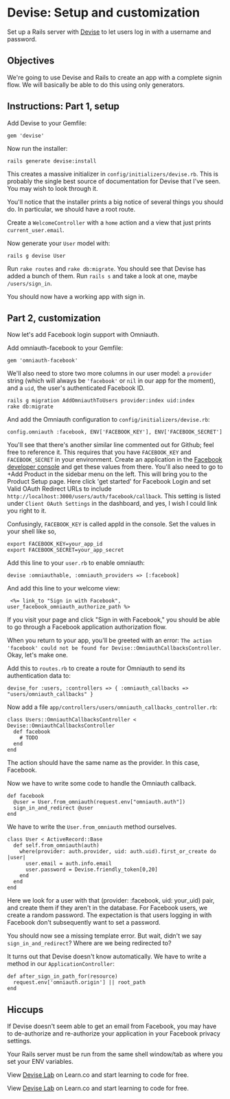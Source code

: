 # Devise: Setup and customization

Set up a Rails server with [Devise] to let users log in with a username and password.

## Objectives

We're going to use Devise and Rails to create an app with a complete signin flow. We will basically be able to do this using only generators.

## Instructions: Part 1, setup

Add Devise to your Gemfile:

    gem 'devise'

Now run the installer:

    rails generate devise:install

This creates a massive initializer in `config/initializers/devise.rb`. This is probably the single best source of documentation for Devise that I've seen. You may wish to look through it.

You'll notice that the installer prints a big notice of several things you should do. In particular, we should have a root route.

Create a `WelcomeController` with a `home` action and a view that just prints `current_user.email`.

Now generate your `User` model with:

    rails g devise User

Run `rake routes` and `rake db:migrate`. You should see that Devise has added a bunch of them. Run `rails s` and take a look at one, maybe `/users/sign_in`.

You should now have a working app with sign in.

## Part 2, customization

Now let's add Facebook login support with Omniauth.

Add omniauth-facebook to your Gemfile:

    gem 'omniauth-facebook'

We'll also need to store two more columns in our user model: a `provider` string (which will always be `'facebook'` or `nil` in our app for the moment), and a `uid`, the user's authenticated Facebook ID.

    rails g migration AddOmniauthToUsers provider:index uid:index
    rake db:migrate

And add the Omniauth configuration to `config/initializers/devise.rb`:

    config.omniauth :facebook, ENV['FACEBOOK_KEY'], ENV['FACEBOOK_SECRET']

You'll see that there's another similar line commented out for Github; feel free to reference it. This requires that you have `FACEBOOK_KEY` and `FACEBOOK_SECRET` in your environment. Create an application in the [Facebook developer console][fbdev] and get these values from there. You'll also need to go to +Add Product in the sidebar menu on the left. This will bring you to the Product Setup page. Here click 'get started' for Facebook Login and set Valid OAuth Redirect URLs to include `http://localhost:3000/users/auth/facebook/callback`. This setting is listed under `Client OAuth Settings` in the dashboard, and yes, I wish I could link you right to it.

Confusingly, `FACEBOOK_KEY` is called appId in the console. Set the values in your shell like so,

    export FACEBOOK_KEY=your_app_id
    export FACEBOOK_SECRET=your_app_secret

Add this line to your `user.rb` to enable omniauth:

    devise :omniauthable, :omniauth_providers => [:facebook]

And add this line to your welcome view:

     <%= link_to "Sign in with Facebook", user_facebook_omniauth_authorize_path %>

If you visit your page and click "Sign in with Facebook," you should be able to go through a Facebook application authorization flow.

When you return to your app, you'll be greeted with an error: `The action 'facebook' could not be found for Devise::OmniauthCallbacksController`. Okay, let's make one.

Add this to `routes.rb` to create a route for Omniauth to send its authentication data to:

    devise_for :users, :controllers => { :omniauth_callbacks => "users/omniauth_callbacks" }

Now add a file `app/controllers/users/omniauth_callbacks_controller.rb`:

    class Users::OmniauthCallbacksController < Devise::OmniauthCallbacksController
      def facebook
        # TODO
      end
    end

The action should have the same name as the provider. In this case, Facebook.

Now we have to write some code to handle the Omniauth callback.

    def facebook
      @user = User.from_omniauth(request.env["omniauth.auth"])
      sign_in_and_redirect @user      
    end

We have to write the `User.from_omniauth` method ourselves.

    class User < ActiveRecord::Base
      def self.from_omniauth(auth)
        where(provider: auth.provider, uid: auth.uid).first_or_create do |user|
          user.email = auth.info.email
          user.password = Devise.friendly_token[0,20]
        end      
      end
    end

Here we look for a user with that (provider: :facebook, uid: your_uid) pair, and create them if they aren't in the database. For Facebook users, we create a random password. The expectation is that users logging in with Facebook don't subsequently want to set a password.

You should now see a missing template error. But wait, didn't we say `sign_in_and_redirect`? Where are we being redirected to?

It turns out that Devise doesn't know automatically. We have to write a method in our `ApplicationController`:

    def after_sign_in_path_for(resource)
      request.env['omniauth.origin'] || root_path
    end

## Hiccups

If Devise doesn't seem able to get an email from Facebook, you may have to de-authorize and re-authorize your application in your Facebook privacy settings.

Your Rails server must be run from the same shell window/tab as where you set your ENV variables.

[Devise]: https://github.com/plataformatec/devise
[fbdev]: https://developer.facebook.com
<p data-visibility='hidden'>View <a href='https://learn.co/lessons/devise_lab'>Devise Lab</a> on Learn.co and start learning to code for free.</p>

<p class='util--hide'>View <a href='https://learn.co/lessons/devise_lab'>Devise Lab</a> on Learn.co and start learning to code for free.</p>
